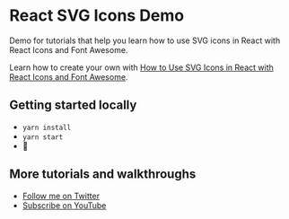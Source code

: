 # React SVG Icons Demo

Demo for tutorials that help you learn how to use SVG icons in React with React Icons and Font Awesome.

Learn how to create your own with [How to Use SVG Icons in React with React Icons and Font Awesome](https://www.youtube.com/watch?v=OtcA2EAlldo).

## Getting started locally
* `yarn install`
* `yarn start`
* 🚀

## More tutorials and walkthroughs
* [Follow me on Twitter](https://twitter.com/colbyfayock)
* [Subscribe on YouTube](https://www.youtube.com/colbyfayock)
